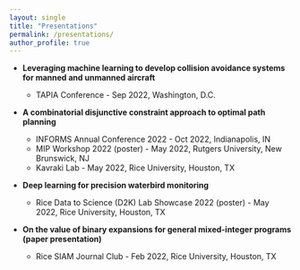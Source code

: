 ```yaml
---
layout: single
title: "Presentations"
permalink: /presentations/
author_profile: true
---
```


* **Leveraging machine learning to develop collision avoidance systems for manned and unmanned aircraft**
  * TAPIA Conference - Sep 2022, Washington, D.C.

* **A combinatorial disjunctive constraint approach to optimal path planning**
  * INFORMS Annual Conference 2022 - Oct 2022, Indianapolis, IN
  * MIP Workshop 2022 (poster) - May 2022, Rutgers University, New Brunswick, NJ
  * Kavraki Lab - May 2022, Rice University, Houston, TX

* **Deep learning for precision waterbird monitoring**
  * Rice Data to Science (D2K) Lab Showcase 2022 (poster) - May 2022, Rice University, Houston, TX

* **On the value of binary expansions for general mixed-integer programs (paper presentation)**
  * Rice SIAM Journal Club - Feb 2022, Rice University, Houston, TX